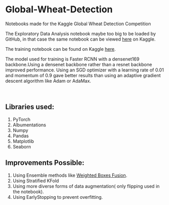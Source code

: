 # Global-Wheat-Detection
<p>Notebooks made for the Kaggle Global Wheat Detection Competition</p>
<p>The Exploratory Data Analysis notebook maybe too big to be loaded by GitHub, in that case the same notebook can be viewed <a href = "https://www.kaggle.com/daenys2000/global-wheat-detection-eda"> here</a> on Kaggle.</p>
<p>The training notebook can be found on Kaggle <a href = "https://www.kaggle.com/daenys2000/fasterrcnn-pytorch">here</a>.</p>
<p>The model used for training is Faster RCNN with a densenet169 backbone.Using a densenet backbone rather than a resnet backbone improved performance. Using an SGD optimizer with a learning rate of 0.01 and momentum of 0.9 gave better results than using an adaptive gradient descent algorithm like Adam or AdaMax.</p>
<br>

## Libraries used:
1. PyTorch
2. Albumentations
3. Numpy
4. Pandas
5. Matplotlib
3. Seaborn

## Improvements Possible:
1. Using Ensemble methods like <a href = "https://arxiv.org/abs/1910.13302">Weighted Boxes Fusion</a>.
2. Using Stratified KFold
3. Using more diverse forms of data augmentation( only flipping used in the notebook).
4. Using EarlyStopping to prevent overfitting.
